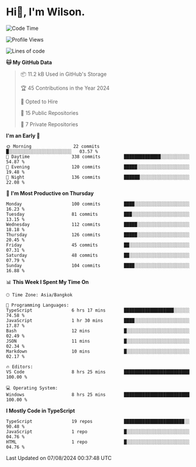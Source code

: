 # Hi👋, I'm Wilson.
<!--START_SECTION:waka-->
![Code Time](http://img.shields.io/badge/Code%20Time-1%2C493%20hrs%2017%20mins-blue)

![Profile Views](http://img.shields.io/badge/Profile%20Views-0-blue)

![Lines of code](https://img.shields.io/badge/From%20Hello%20World%20I%27ve%20Written-316.1%20thousand%20lines%20of%20code-blue)

**🐱 My GitHub Data** 

> 📦 11.2 kB Used in GitHub's Storage 
 > 
> 🏆 45 Contributions in the Year 2024
 > 
> 💼 Opted to Hire
 > 
> 📜 15 Public Repositories 
 > 
> 🔑 7 Private Repositories 
 > 
**I'm an Early 🐤** 

```text
🌞 Morning                22 commits          █░░░░░░░░░░░░░░░░░░░░░░░░   03.57 % 
🌆 Daytime                338 commits         ██████████████░░░░░░░░░░░   54.87 % 
🌃 Evening                120 commits         █████░░░░░░░░░░░░░░░░░░░░   19.48 % 
🌙 Night                  136 commits         ██████░░░░░░░░░░░░░░░░░░░   22.08 % 
```
📅 **I'm Most Productive on Thursday** 

```text
Monday                   100 commits         ████░░░░░░░░░░░░░░░░░░░░░   16.23 % 
Tuesday                  81 commits          ███░░░░░░░░░░░░░░░░░░░░░░   13.15 % 
Wednesday                112 commits         █████░░░░░░░░░░░░░░░░░░░░   18.18 % 
Thursday                 126 commits         █████░░░░░░░░░░░░░░░░░░░░   20.45 % 
Friday                   45 commits          ██░░░░░░░░░░░░░░░░░░░░░░░   07.31 % 
Saturday                 48 commits          ██░░░░░░░░░░░░░░░░░░░░░░░   07.79 % 
Sunday                   104 commits         ████░░░░░░░░░░░░░░░░░░░░░   16.88 % 
```


📊 **This Week I Spent My Time On** 

```text
🕑︎ Time Zone: Asia/Bangkok

💬 Programming Languages: 
TypeScript               6 hrs 17 mins       ███████████████████░░░░░░   74.58 % 
JavaScript               1 hr 30 mins        ████░░░░░░░░░░░░░░░░░░░░░   17.87 % 
Bash                     12 mins             █░░░░░░░░░░░░░░░░░░░░░░░░   02.49 % 
JSON                     11 mins             █░░░░░░░░░░░░░░░░░░░░░░░░   02.34 % 
Markdown                 10 mins             █░░░░░░░░░░░░░░░░░░░░░░░░   02.17 % 

🔥 Editors: 
VS Code                  8 hrs 25 mins       █████████████████████████   100.00 % 

💻 Operating System: 
Windows                  8 hrs 25 mins       █████████████████████████   100.00 % 
```

**I Mostly Code in TypeScript** 

```text
TypeScript               19 repos            ███████████████████████░░   90.48 % 
JavaScript               1 repo              █░░░░░░░░░░░░░░░░░░░░░░░░   04.76 % 
HTML                     1 repo              █░░░░░░░░░░░░░░░░░░░░░░░░   04.76 % 
```




 Last Updated on 07/08/2024 00:37:48 UTC
<!--END_SECTION:waka-->
